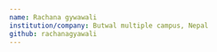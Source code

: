 ```yaml
---
name: Rachana gywawali
institution/company: Butwal multiple campus, Nepal 
github: rachanagyawali
---
```

